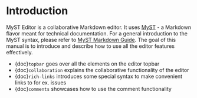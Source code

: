 # Introduction

MyST Editor is a collaborative Markdown editor. It uses [MyST](https://mystmd.org/) - a Markdown flavor meant for technical documentation.
For a general introduction to the MyST syntax, please refer to [MyST Markdown Guide](https://mystmd.org/guide/quickstart-myst-markdown).
The goal of this manual is to introduce and describe how to use all the editor features effectively.

- {doc}`topbar` goes over all the elements on the editor topbar
- {doc}`collaboration` explains the collaborative functionality of the editor
- {doc}`rich-links` introduces some special syntax to make convenient links to for ex. issues
- {doc}`comments` showcases how to use the comment functionality
